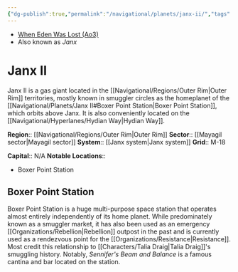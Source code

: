 ```yaml
---
{"dg-publish":true,"permalink":"/navigational/planets/janx-ii/","tags":["map","planet","hydian","outerrim","mayagil"],"noteIcon":"saber1"}
---
```


- [When Eden Was Lost (Ao3)](https://archiveofourown.org/works/19334440/chapters/45992584)
- Also known as *Janx*
# Janx II

Janx II is a gas giant located in the [[Navigational/Regions/Outer Rim\|Outer Rim]] territories, mostly known in smuggler circles as the homeplanet of the [[Navigational/Planets/Janx II#Boxer Point Station\|Boxer Point Station]], which orbits above Janx. It is also conveniently located on the [[Navigational/Hyperlanes/Hydian Way\|Hydian Way]]. 

**Region**::  [[Navigational/Regions/Outer Rim\|Outer Rim]]
**Sector**::  [[Mayagil sector\|Mayagil sector]]
**System**::  [[Janx system\|Janx system]]
**Grid**::  M-18

**Capital**:: N/A
**Notable Locations**::
- Boxer Point Station
## Boxer Point Station

Boxer Point Station is a huge multi-purpose space station that operates almost entirely independently of its home planet. While predominately known as a smuggler market, it has also been used as an emergency [[Organizations/Rebellion\|Rebellion]] outpost in the past and is currently used as a rendezvous point for the [[Organizations/Resistance\|Resistance]]. Most credit this relationship to [[Characters/Talia Draig\|Talia Draig]]'s smuggling history. Notably, *Sennifer's Beam and Balance* is a famous cantina and bar located on the station. 